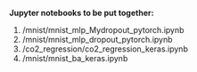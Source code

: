 **Jupyter notebooks to be put together:**  
1. /mnist/mnist_mlp_Mydropout_pytorch.ipynb
2. /mnist/mnist_mlp_dropout_pytorch.ipynb
3. /co2_regression/co2_regression_keras.ipynb
4. /mnist/mnist_ba_keras.ipynb